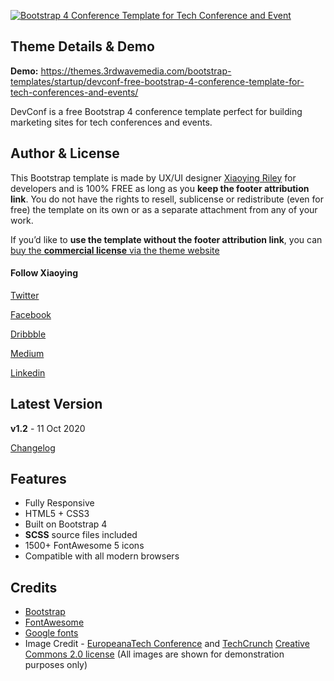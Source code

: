 [![Bootstrap 4 Conference Template for Tech Conference and Event](https://themes.3rdwavemedia.com/wp-content/uploads/2019/07/Bootstrap-Tech-Conference-Template-DevConf-Pormo.jpg)](https://themes.3rdwavemedia.com/bootstrap-templates/startup/devconf-free-bootstrap-4-conference-template-for-tech-conferences-and-events/)

Theme Details & Demo
--------------------

**Demo:** https://themes.3rdwavemedia.com/bootstrap-templates/startup/devconf-free-bootstrap-4-conference-template-for-tech-conferences-and-events/

DevConf is a free Bootstrap 4 conference template perfect for building marketing sites for tech conferences and events.

Author & License
----------------

This Bootstrap template is made by UX/UI designer [Xiaoying Riley](https://twitter.com/3rdwave_themes) for developers and is 100% FREE as long as you **keep the footer attribution link**. You do not have the rights to resell, sublicense or redistribute (even for free) the template on its own or as a separate attachment from any of your work.

If you’d like to **use the template without the footer attribution link**, you can [buy the **commercial license** via the theme website](https://themes.3rdwavemedia.com/bootstrap-templates/free/devconf-free-bootstrap-4-conference-template-for-tech-conferences-and-events/)

#### Follow Xiaoying

[Twitter](https://twitter.com/3rdwave_themes)

[Facebook](https://www.facebook.com/3rdwavethemes/)

[Dribbble](https://dribbble.com/Xiaoying)

[Medium](https://medium.com/@3rdwave_themes)

[Linkedin](https://uk.linkedin.com/in/xiaoying)

Latest Version
--------------

**v1.2** - 11 Oct 2020

[Changelog](https://themes.3rdwavemedia.com/bootstrap-templates/startup/devconf-free-bootstrap-4-conference-template-for-tech-conferences-and-events/?target=changelog)

Features
--------

-   Fully Responsive
-   HTML5 + CSS3
-   Built on Bootstrap 4
-   **SCSS** source files included
-   1500+ FontAwesome 5 icons
-   Compatible with all modern browsers

Credits
-------

-   [Bootstrap](https://getbootstrap.com/)
-   [FontAwesome](https://fortawesome.github.io/Font-Awesome/)
-   [Google fonts](https://fonts.google.com/)
-   Image Credit - [EuropeanaTech Conference](https://www.flickr.com/photos/europeanaimages2/albums/72157669104892268) and [TechCrunch](https://www.flickr.com/photos/techcrunch/) [Creative Commons 2.0 license](https://creativecommons.org/licenses/by/2.0/deed.en) (All images are shown for demonstration purposes only)
